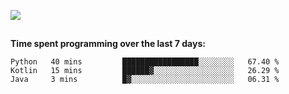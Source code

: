 [![](https://img.shields.io/badge/discord-jonatsp%234844-7289DA?logo=discord)](https://discord.com/users/239510668687048717)

##
**Time spent programming over the last 7 days:**
<!--START_SECTION:waka-->
```text
Python   40 mins         █████████████████░░░░░░░░   67.40 % 
Kotlin   15 mins         ██████▓░░░░░░░░░░░░░░░░░░   26.29 % 
Java     3 mins          █▓░░░░░░░░░░░░░░░░░░░░░░░   06.31 % 
```
<!--END_SECTION:waka-->
##
